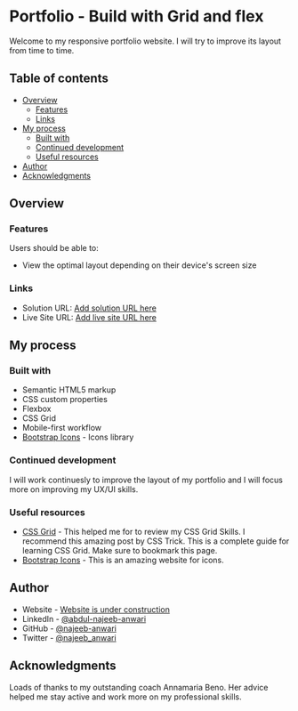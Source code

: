# Portfolio - Build with Grid and flex

Welcome to my responsive portfolio website. I will try to improve its layout from time to time. 

## Table of contents

- [Overview](#overview)
  - [Features](#features)
  - [Links](#links)
- [My process](#my-process)
  - [Built with](#built-with)
  - [Continued development](#continued-development)
  - [Useful resources](#useful-resources)
- [Author](#author)
- [Acknowledgments](#acknowledgments)

## Overview

### Features

Users should be able to:

- View the optimal layout depending on their device's screen size


### Links

- Solution URL: [Add solution URL here](https://github.com/najeeb-anwari/portfolio)
- Live Site URL: [Add live site URL here](https://najeeb-anwari.github.io/portfolio)

## My process

### Built with

- Semantic HTML5 markup
- CSS custom properties
- Flexbox
- CSS Grid
- Mobile-first workflow
- [Bootstrap Icons](https://icons.getbootstrap.com/) - Icons library


### Continued development

I will work continuesly to improve the layout of my portfolio and I will focus more on improving my UX/UI skills.


### Useful resources

- [CSS Grid](https://css-tricks.com/snippets/css/complete-guide-grid/) - This helped me for to review my CSS Grid Skills. I recommend this amazing post by CSS Trick. This is a complete guide for learning CSS Grid. Make sure to bookmark this page.
- [Bootstrap Icons](https://icons.getbootstrap.com/) - This is an amazing website for icons.


## Author

- Website - [Website is under construction](https://www.najeeb-anwari.com)
- LinkedIn - [@abdul-najeeb-anwari](https://www.linkedin.com/in/abdul-najeeb-anwari)
- GitHub - [@najeeb-anwari](https://github.com/najeeb-anwari)
- Twitter - [@najeeb_anwari](https://www.twitter.com/najeeb_anwari)

## Acknowledgments

Loads of thanks to my outstanding coach Annamaria Beno. Her advice helped me stay active and work more on my professional skills.
